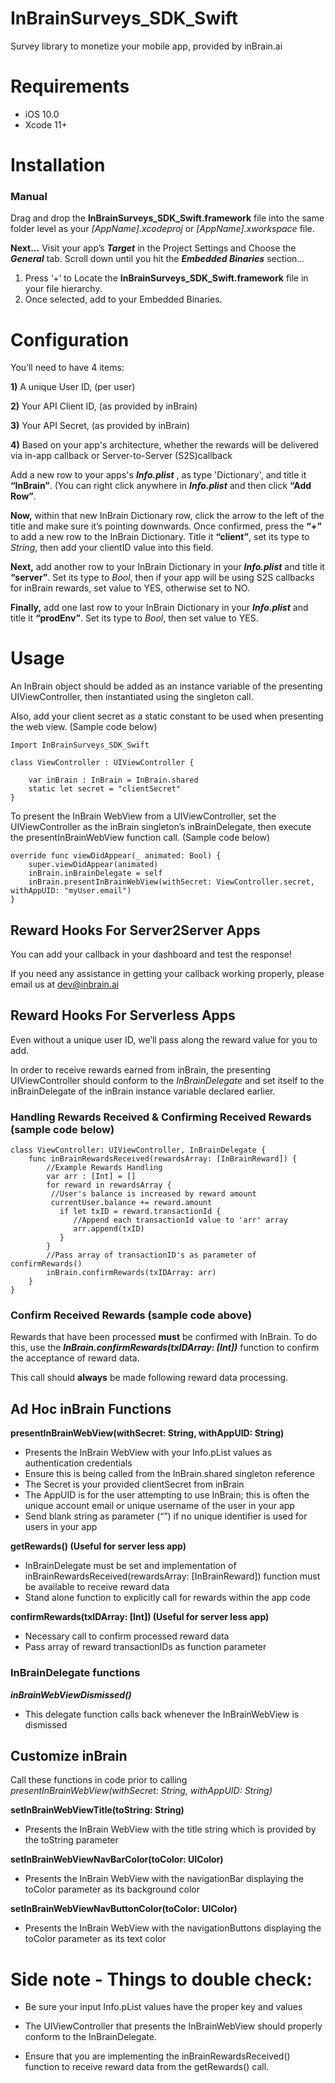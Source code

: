 # InBrainSurveys_SDK_Swift
Survey library to monetize your mobile app, provided by inBrain.ai

# Requirements
* iOS 10.0
* Xcode 11+

# Installation
### Manual
Drag and drop the **InBrainSurveys_SDK_Swift.framework** file into the same folder level as your *[AppName].xcodeproj* or *[AppName].xworkspace* file. 

**Next...**
Visit your app’s ***Target*** in the Project Settings and Choose the ***General*** tab.
Scroll down until you hit the ***Embedded Binaries*** section… 
1) Press ‘+’ to Locate the **InBrainSurveys_SDK_Swift.framework** file in your file hierarchy.
2) Once selected, add to your Embedded Binaries.

# Configuration
You’ll need to have 4 items:

**1)** A unique User ID, (per user)

**2)** Your API Client ID, (as provided by inBrain)

**3)** Your API Secret, (as provided by inBrain)

**4)** Based on your app's architecture, whether the rewards will be delivered via in-app callback or Server-to-Server (S2S)callback 

Add a new row to your apps's ***Info.plist*** , as type 'Dictionary', and title it **“InBrain”**. (You can right click anywhere in ***Info.plist*** and then click **“Add Row”**.

**Now,** within that new InBrain Dictionary row, click the arrow to the left of the title and make sure it’s pointing downwards. Once confirmed, press the **“+”** to add a new row to the InBrain Dictionary. Title it **“client”**, set its type to *String*, then add your clientID value into this field.

**Next,** add another row to your InBrain Dictionary in your ***Info.plist*** and title it **“server”**. Set its type to *Bool*, then if your app will be using S2S callbacks for inBrain rewards, set value to YES, otherwise set to NO.

**Finally,** add one last row to your InBrain Dictionary in your ***Info.plist*** and title it **“prodEnv”**. Set its type to *Bool*, then set value to YES.

# Usage

An InBrain object should be added as an instance variable of the presenting UIViewController, then instantiated using the singleton call. 

Also, add your client secret as a static constant to be used when presenting the web view. (Sample code below)

```
Import InBrainSurveys_SDK_Swift

class ViewController : UIViewController {
    
    var inBrain : InBrain = InBrain.shared
    static let secret = "clientSecret"
}
```

To present the InBrain WebView from a UIViewController, set the UIViewController as the inBrain singleton’s inBrainDelegate, then execute the presentInBrainWebView function call. (Sample code below)

```
override func viewDidAppear(_ animated: Bool) {
    super.viewDidAppear(animated)
    inBrain.inBrainDelegate = self
    inBrain.presentInBrainWebView(withSecret: ViewController.secret, withAppUID: "myUser.email")
}
```
## Reward Hooks For Server2Server Apps
You can add your callback in your dashboard and test the response!

If you need any assistance in getting your callback working properly, please email us at [dev@inbrain.ai](dev@inbrain.ai)

## Reward Hooks For Serverless Apps
Even without a unique user ID, we’ll pass along the reward value for you to add. 

In order to receive rewards earned from inBrain, the presenting UIViewController should conform to the *InBrainDelegate* and set itself to the inBrainDelegate of the inBrain instance variable declared earlier.

### Handling Rewards Received & Confirming Received Rewards (sample code below)

```
class ViewController: UIViewController, InBrainDelegate {
    func inBrainRewardsReceived(rewardsArray: [InBrainReward]) {
        //Example Rewards Handling
        var arr : [Int] = []
        for reward in rewardsArray {
         //User's balance is increased by reward amount
         currentUser.balance += reward.amount
           if let txID = reward.transactionId {
              //Append each transactionId value to 'arr' array
              arr.append(txID)
           }
        }
        //Pass array of transactionID's as parameter of confirmRewards() 
        inBrain.confirmRewards(txIDArray: arr)
    }
}
```
### Confirm Received Rewards (sample code above)

Rewards that have been processed **must** be confirmed with InBrain. To do this, use the ***InBrain.confirmRewards(txIDArray: [Int])*** function to confirm the acceptance of reward data.

This call should **always** be made following reward data processing.

## Ad Hoc inBrain Functions

**presentInBrainWebView(withSecret: String, withAppUID: String)** 
* Presents the InBrain WebView with your Info.pList values as authentication credentials 
* Ensure this is being called from the InBrain.shared singleton reference 
* The Secret is your provided clientSecret from inBrain
* The AppUID is for the user attempting to use InBrain; this is often the unique account email or unique username of the user in your app 
* Send blank string as parameter (“”) if no unique identifier is used for users in your app

**getRewards() (Useful for server less app)**
* InBrainDelegate must be set and implementation of inBrainRewardsReceived(rewardsArray: [InBrainReward]) function must be available to receive reward data
* Stand alone function to explicitly call for rewards within the app code 

**confirmRewards(txIDArray: [Int]) (Useful for server less app)**
* Necessary call to confirm processed reward data
* Pass array of reward transactionIDs as function parameter 

### InBrainDelegate functions
***inBrainWebViewDismissed()***
* This delegate function calls back whenever the InBrainWebView is dismissed

## Customize inBrain

Call these functions in code prior to calling *presentInBrainWebView(withSecret: String, withAppUID: String)*


**setInBrainWebViewTitle(toString: String)**

* Presents the InBrain WebView with the title string which is provided by the toString parameter

**setInBrainWebViewNavBarColor(toColor: UIColor)**

* Presents the InBrain WebView with the navigationBar displaying the toColor parameter as its background color

**setInBrainWebViewNavButtonColor(toColor: UIColor)**

* Presents the InBrain WebView with the navigationButtons displaying the toColor parameter as its text color

# Side note - Things to double check:
* Be sure your input Info.pList values have the proper key and values 

* The UIViewController that presents the InBrainWebView should properly conform to the InBrainDelegate.

* Ensure that you are implementing the inBrainRewardsReceived() function to receive reward data from the getRewards() call.

